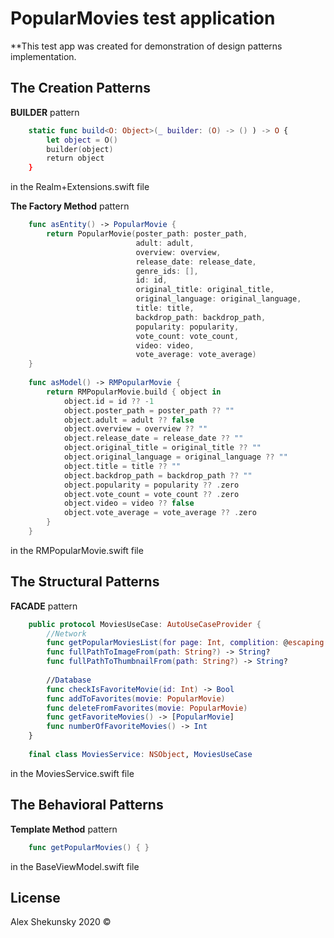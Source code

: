# PopularMovies test application

**This test app was created for demonstration of design patterns implementation.


## The Creation Patterns

**BUILDER** pattern 
 
```swift
    static func build<O: Object>(_ builder: (O) -> () ) -> O {
        let object = O()
        builder(object)
        return object
    }
```
in the Realm+Extensions.swift file

**The Factory Method** pattern 

```swift
    func asEntity() -> PopularMovie {
        return PopularMovie(poster_path: poster_path,
                            adult: adult,
                            overview: overview,
                            release_date: release_date,
                            genre_ids: [],
                            id: id,
                            original_title: original_title,
                            original_language: original_language,
                            title: title,
                            backdrop_path: backdrop_path,
                            popularity: popularity,
                            vote_count: vote_count,
                            video: video,
                            vote_average: vote_average)
    }
    
    func asModel() -> RMPopularMovie {
        return RMPopularMovie.build { object in
            object.id = id ?? -1
            object.poster_path = poster_path ?? ""
            object.adult = adult ?? false
            object.overview = overview ?? ""
            object.release_date = release_date ?? ""
            object.original_title = original_title ?? ""
            object.original_language = original_language ?? ""
            object.title = title ?? ""
            object.backdrop_path = backdrop_path ?? ""
            object.popularity = popularity ?? .zero
            object.vote_count = vote_count ?? .zero
            object.video = video ?? false
            object.vote_average = vote_average ?? .zero
        }
    }
```
in the RMPopularMovie.swift file



## The Structural Patterns

**FACADE** pattern 

```swift
    public protocol MoviesUseCase: AutoUseCaseProvider {
        //Network
        func getPopularMoviesList(for page: Int, complition: @escaping ([PopularMovie]?) -> Void)
        func fullPathToImageFrom(path: String?) -> String?
        func fullPathToThumbnailFrom(path: String?) -> String?
        
        //Database
        func checkIsFavoriteMovie(id: Int) -> Bool
        func addToFavorites(movie: PopularMovie)
        func deleteFromFavorites(movie: PopularMovie)
        func getFavoriteMovies() -> [PopularMovie]
        func numberOfFavoriteMovies() -> Int
    }
    
    final class MoviesService: NSObject, MoviesUseCase
```

in the MoviesService.swift file


## The Behavioral Patterns

**Template Method** pattern 

```swift
    func getPopularMovies() { }
```

in the BaseViewModel.swift file



## License

Alex Shekunsky 2020 ©

